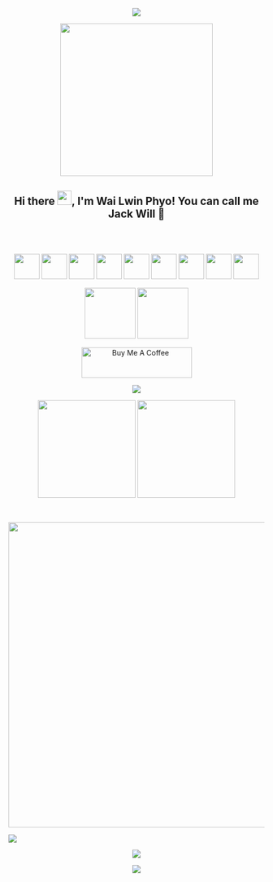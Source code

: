 <p align="center">
  <a href="https://github.com/DenverCoder1/readme-typing-svg"><img src="https://readme-typing-svg.herokuapp.com/?lines=Hi%20there%20I'm%20Wai%20Lwin%20Phyo%20(%20Jack%20Will%20);Experienced%20Developer;2%2B%20years%20of%20coding%20experience;Always%20learning%20new%20things&font=Fira%20Code&center=true&width=530&height=45&color=f75c7e&vCenter=true&size=22"></a>
</p>

<div id="header" align="center">
    <img src="https://media.giphy.com/media/fvx95jkua5th3YeThr/giphy.gif" width="300"/>
</div>

<p align="center">
  <h2 align="center">Hi there <img src="https://media.giphy.com/media/hvRJCLFzcasrR4ia7z/giphy.gif" width="28">, I'm Wai Lwin Phyo! You can call me Jack Will 🥰</h2>
</p>

<br>
<br>

<p align="center">
<img src="https://www.vectorlogo.zone/logos/python/python-icon.svg" width="50">
<img src="https://www.vectorlogo.zone/logos/tensorflow/tensorflow-icon.svg" width="50">
<img src="https://www.vectorlogo.zone/logos/nodejs/nodejs-icon.svg" width="50">
<img src="https://www.vectorlogo.zone/logos/reactjs/reactjs-icon.svg" width="50">
<img src="https://www.vectorlogo.zone/logos/flutterio/flutterio-icon.svg" width="50">
<img src="https://www.vectorlogo.zone/logos/swift/swift-icon.svg" width="50">
<img src="https://www.vectorlogo.zone/logos/openapis/openapis-icon.svg" width="50">
<img src="https://www.vectorlogo.zone/logos/mongodb/mongodb-icon.svg" width="50">
<img src="https://www.vectorlogo.zone/logos/mysql/mysql-official.svg" width="50">
</p>
  
<div  align="center">

<!--🖼️OCTOCAT-->
<p align="center">
<img src="https://media.giphy.com/media/WUlplcMpOCEmTGBtBW/giphy.gif" width="100">
<img src="https://media.giphy.com/media/IP7sarl7C5lSFCw9rG/giphy.gif"  width="100px" height="100px">
</p>

<a href="https://www.buymeacoffee.com/wailwinphyo" target="_blank"><img src="https://cdn.buymeacoffee.com/buttons/v2/default-yellow.png" alt="Buy Me A Coffee" style="height: 60px !important;width: 217px !important;" ></a>

</div>

<p align="center">
    <img src="https://github-readme-streak-stats.herokuapp.com/?user=jackwill99&theme=dracula&hide_border=true"/>
</p>

<p align="center">
<img src="https://denvercoder1-github-readme-stats.vercel.app/api/?username=jackwill99&show_icons=true&count_private=true&theme=dracula&hide_border=true&bg_color=1F222E&title_color=F85D7F&icon_color=F8D866" height="192px" />
<img src="https://github-readme-stats.vercel.app/api/top-langs/?username=jackwill99&langs_count=8&layout=compact&theme=dracula&hide_border=true&bg_color=1F222E&title_color=F85D7F&icon_color=F8D866" height="192px" />

</p>

<!--✨REPO / 🌐WEBSITE: https://github.com/anuraghazra/github-readme-stats -->

<!-- <a href="https://github.com/jackwill99/jack_api"><img src="https://github-readme-stats.vercel.app/api/pin/?username=jackwill99&repo=jack_api&theme=dracula">
</a> -->

<br>

<p align="middle">
<img src="https://i.imgur.com/DSnP4s6.gif" width="600"/>
</p>

<img src="https://github-readme-activity-graph.vercel.app/graph?username=jackwill99&area=true&theme=github-compact"/>

<br>

<p align="middle">
<img src="https://quotes-github-readme.vercel.app/api?type=horizontal&theme=dark&quote=Any%20fool%20can%20write%20code%20that%20a%20computer%20can%20understand.%20Good%20programmers%20write%20code%20that%20humans%20can%20understand.&author=Martin%20Fowler" />
</p>

<p align="middle">
<img src="https://quotes-github-readme.vercel.app/api?type=horizontal&theme=catppuccin_mocha&quote=Debugging%20is%20twice%20as%20hard%20as%20writing%20the%20code%20in%20the%20first%20place.%20Therefore,%20if%20you%20write%20the%20code%20as%20cleverly%20as%20possible,%20you%20are,%20by%20definition,%20not%20smart%20enough%20to%20debug%20it.&author=Brian%20W.%20Kernighan" />
</p>
